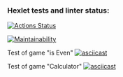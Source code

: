 ### Hexlet tests and linter status:
[![Actions Status](https://github.com/paulvino/java-project-61/workflows/hexlet-check/badge.svg)](https://github.com/paulvino/java-project-61/actions)

[![Maintainability](https://api.codeclimate.com/v1/badges/b941d93cd6e0116f9d4e/maintainability)](https://codeclimate.com/github/paulvino/java-project-61/maintainability)

Test of game "is Even"
[![asciicast](https://asciinema.org/a/5xB95nuH1RJJjvnATmxsHK5zv.svg)](https://asciinema.org/a/5xB95nuH1RJJjvnATmxsHK5zv)

Test of game "Calculator"
[![asciicast](https://asciinema.org/a/lSzzM8Lv98ZbjBDVszKXiwiSL.svg)](https://asciinema.org/a/lSzzM8Lv98ZbjBDVszKXiwiSL)
